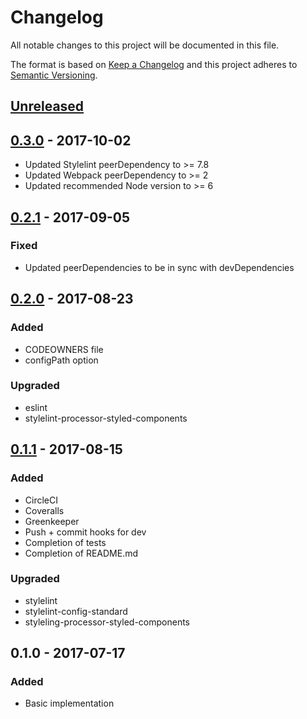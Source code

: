 # Changelog
All notable changes to this project will be documented in this file.

The format is based on [Keep a Changelog](http://keepachangelog.com/en/1.0.0/)
and this project adheres to [Semantic Versioning](http://semver.org/spec/v2.0.0.html).

## [Unreleased]

## [0.3.0] - 2017-10-02
- Updated Stylelint peerDependency to >= 7.8
- Updated Webpack peerDependency to >= 2
- Updated recommended Node version to >= 6

## [0.2.1] - 2017-09-05
### Fixed
- Updated peerDependencies to be in sync with devDependencies

## [0.2.0] - 2017-08-23
### Added
- CODEOWNERS file
- configPath option

### Upgraded
- eslint
- stylelint-processor-styled-components

## [0.1.1] - 2017-08-15
### Added
- CircleCI
- Coveralls
- Greenkeeper
- Push + commit hooks for dev
- Completion of tests
- Completion of README.md

### Upgraded
- stylelint
- stylelint-config-standard
- styleling-processor-styled-components

## 0.1.0 - 2017-07-17
### Added
- Basic implementation


[Unreleased]: https://github.com/emilgoldsmith/stylelint-custom-processor-loader/compare/v0.3.0...HEAD
[0.3.0]: https://github.com/emilgoldsmith/stylelint-custom-processor-loader/compare/v0.2.1...v0.3.0
[0.2.1]: https://github.com/emilgoldsmith/stylelint-custom-processor-loader/compare/v0.2.0...v0.2.1
[0.2.0]: https://github.com/emilgoldsmith/stylelint-custom-processor-loader/compare/v0.1.1...v0.2.0
[0.1.1]: https://github.com/emilgoldsmith/stylelint-custom-processor-loader/compare/v0.1.0...v0.1.1
